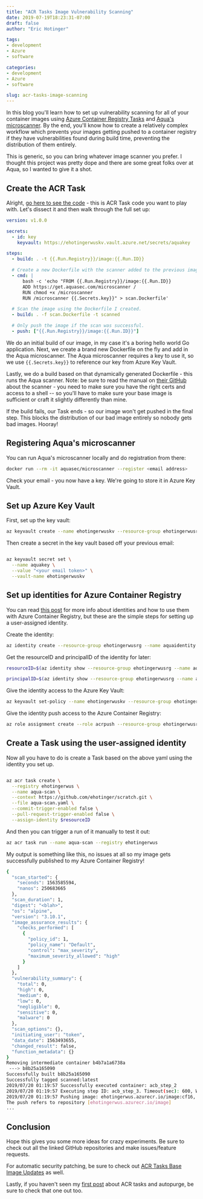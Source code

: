```yaml
---
title: "ACR Tasks Image Vulnerability Scanning"
date: 2019-07-19T18:23:31-07:00
draft: false
author: "Eric Hotinger"

tags:
- development
- Azure
- software

categories:
- development
- Azure
- software

slug: acr-tasks-image-scanning
---
```


In this blog you'll learn how to set up vulnerability scanning for all of your container images using [Azure Container Registry Tasks](https://docs.microsoft.com/en-us/azure/container-registry/container-registry-tasks-overview) and [Aqua's microscanner](https://github.com/aquasecurity/microscanner). By the end, you'll know how to create a relatively complex workflow which prevents your images getting pushed to a container registry if they have vulnerabilities found during build time, preventing the distribution of them entirely.

This is generic, so you can bring whatever image scanner you prefer. I thought this project was pretty dope and there are some great folks over at Aqua, so I wanted to give it a shot. 

## Create the ACR Task

Alright, [go here to see the code](https://github.com/ehotinger/scratch/blob/master/aqua-scan.yaml) - this is ACR Task code you want to play with. Let's dissect it and then walk through the full set up:

```yaml
version: v1.0.0

secrets:
  - id: key
    keyvault: https://ehotingerwuskv.vault.azure.net/secrets/aquakey

steps:
  - build: . -t {{.Run.Registry}}/image:{{.Run.ID}}

  # Create a new Dockerfile with the scanner added to the previous image.
  - cmd: |
      bash -c 'echo "FROM {{.Run.Registry}}/image:{{.Run.ID}}
      ADD https://get.aquasec.com/microscanner /
      RUN chmod +x /microscanner
      RUN /microscanner {{.Secrets.key}}" > scan.Dockerfile'

  # Scan the image using the Dockerfile I created.
  - build: . -f scan.Dockerfile -t scanned

  # Only push the image if the scan was successful.
  - push: ["{{.Run.Registry}}/image:{{.Run.ID}}"]
```

We do an initial build of our image, in my case it's a boring hello world Go application. Next, we create a brand new Dockerfile on the fly and add in the Aqua microscanner. The Aqua microscanner requires a key to use it, so we use `{{.Secrets.key}}` to reference our key from Azure Key Vault.

Lastly, we do a build based on that dynamically generated Dockerfile - this runs the Aqua scanner. Note: be sure to read the manual on [their GitHub](https://github.com/aquasecurity/microscanner) about the scanner - you need to make sure you have the right certs and access to a shell -- so you'll have to make sure your base image is sufficient or craft it slightly differently than mine.

If the build fails, our Task ends - so our image won't get pushed in the final step. This blocks the distribution of our bad image entirely so nobody gets bad images. Hooray!

## Registering Aqua's microscanner

You can run Aqua's microscanner locally and do registration from there:

```sh
docker run --rm -it aquasec/microscanner --register <email address>
```

Check your email - you now have a key. We're going to store it in Azure Key Vault.

## Set up Azure Key Vault

First, set up the key vault:

```sh
az keyvault create --name ehotingerwuskv --resource-group ehotingerwusrg --location westus
```

Then create a secret in the key vault based off your previous email:

```sh

az keyvault secret set \
  --name aquakey \
  --value "<your email token>" \
  --vault-name ehotingerwuskv
```

## Set up identities for Azure Container Registry

You can read [this post](https://docs.microsoft.com/en-us/azure/container-registry/container-registry-tasks-authentication-managed-identity) for more info about identities and how to use them with Azure Container Registry, but these are the simple steps for setting up a user-assigned identity.

Create the identity:

```sh
az identity create --resource-group ehotingerwusrg --name aquaidentity
```

Get the resourceID and principalID of the identity for later:

```sh
resourceID=$(az identity show --resource-group ehotingerwusrg --name aquaidentity --query id --output tsv)

principalID=$(az identity show --resource-group ehotingerwusrg --name aquaidentity --query principalId --output tsv)
```

Give the identity access to the Azure Key Vault:

```sh
az keyvault set-policy --name ehotingerwuskv --resource-group ehotingerwusrg --object-id $principalID --secret-permissions get
```

Give the identity push access to the Azure Container Registry:

```sh
az role assignment create --role acrpush --resource-group ehotingerwusrg --assignee $principalID
```

## Create a Task using the user-assigned identity

Now all you have to do is create a Task based on the above yaml using the identity you set up.

```sh

az acr task create \
  --registry ehotingerwus \
  --name aqua-scan \
  --context https://github.com/ehotinger/scratch.git \
  --file aqua-scan.yaml \
  --commit-trigger-enabled false \
  --pull-request-trigger-enabled false \
  --assign-identity $resourceID
```

And then you can trigger a run of it manually to test it out:

```sh
az acr task run --name aqua-scan --registry ehotingerwus
```

My output is something like this, no issues at all so my image gets successfully published to my Azure Container Registry!

```sh
{
  "scan_started": {
    "seconds": 1563585594,
    "nanos": 250683665
  },
  "scan_duration": 1,
  "digest": "<blah>",
  "os": "alpine",
  "version": "3.10.1",
  "image_assurance_results": {
    "checks_performed": [
      {
        "policy_id": 1,
        "policy_name": "Default",
        "control": "max_severity",
        "maximum_severity_allowed": "high"
      }
    ]
  },
  "vulnerability_summary": {
    "total": 0,
    "high": 0,
    "medium": 0,
    "low": 0,
    "negligible": 0,
    "sensitive": 0,
    "malware": 0
  },
  "scan_options": {},
  "initiating_user": "token",
  "data_date": 1563493655,
  "changed_result": false,
  "function_metadata": {}
}
Removing intermediate container b4b7a1a6738a
 ---> b8b25a165090
Successfully built b8b25a165090
Successfully tagged scanned:latest
2019/07/20 01:19:57 Successfully executed container: acb_step_2
2019/07/20 01:19:57 Executing step ID: acb_step_3. Timeout(sec): 600, Working directory: '', Network: 'acb_default_network'
2019/07/20 01:19:57 Pushing image: ehotingerwus.azurecr.io/image:cf16, attempt 1
The push refers to repository [ehotingerwus.azurecr.io/image]
...
```

## Conclusion

Hope this gives you some more ideas for crazy experiments. Be sure to check out all the linked GitHub repositories and make issues/feature requests.

For automatic security patching, be sure to check out [ACR Tasks Base Image Updates](https://docs.microsoft.com/en-us/azure/container-registry/container-registry-tutorial-base-image-update) as well.

Lastly, if you haven't seen my [first post](https://ehotinger.github.io/blog/acr-tasks-daily-autopurge/) about ACR tasks and autopurge, be sure to check that one out too.